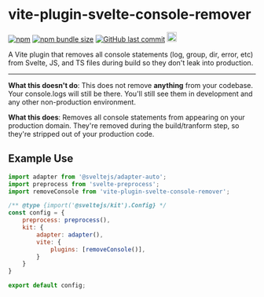 # vite-plugin-svelte-console-remover

[![npm](https://img.shields.io/npm/v/vite-plugin-svelte-console-remover?style=flat-square)](https://www.npmjs.com/package/vite-plugin-svelte-console-remover)
[![npm bundle size](https://img.shields.io/bundlephobia/minzip/vite-plugin-svelte-console-remover?style=flat-square)](https://www.npmjs.com/package/vite-plugin-svelte-console-remover)
[![GitHub last commit](https://img.shields.io/github/last-commit/jhubbardsf/vite-plugin-svelte-console-remover?style=flat-square)](https://github.com/jhubbardsf/vite-plugin-svelte-console-remover)
<a href="https://www.buymeacoffee.com/jhubbard"><img src="https://img.buymeacoffee.com/button-api/?text=Buy me a coffee&emoji=&slug=jhubbard&button_colour=FFDD00&font_colour=000000&font_family=Poppins&outline_colour=000000&coffee_colour=ffffff" height=20 /></a>

A Vite plugin that removes all console statements (log, group, dir, error, etc) from Svelte, JS, and TS files during build so they don't leak into production.

---

**What this doesn't do**: This does not remove **anything** from your codebase. Your console.logs will still be there. You'll still see them in development and any other non-production environment.

**What this does**: Removes all console statements from appearing on your production domain. They're removed during the build/tranform step, so they're stripped out of your production code.

## Example Use

```js
import adapter from '@sveltejs/adapter-auto';
import preprocess from 'svelte-preprocess';
import removeConsole from 'vite-plugin-svelte-console-remover';

/** @type {import('@sveltejs/kit').Config} */
const config = {
	preprocess: preprocess(),
	kit: {
		adapter: adapter(),
		vite: {
			plugins: [removeConsole()],
		}
	}
}

export default config;
```
